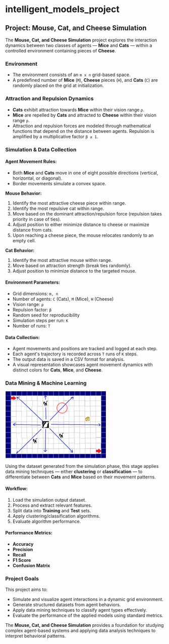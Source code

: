 # intelligent_models_project

## Project: Mouse, Cat, and Cheese Simulation

The **Mouse, Cat, and Cheese Simulation** project explores the interaction dynamics between two classes of agents — **Mice** and **Cats** — within a controlled environment containing pieces of **Cheese**.

### Environment

- The environment consists of an `m x n` grid-based space.
- A predefined number of **Mice** (`M`), **Cheese** pieces (`H`), and **Cats** (`C`) are randomly placed on the grid at initialization.

### Attraction and Repulsion Dynamics

- **Cats** exhibit attraction towards **Mice** within their vision range `ρ`.
- **Mice** are repelled by **Cats** and attracted to **Cheese** within their vision range `ρ`.
- Attraction and repulsion forces are modeled through mathematical functions that depend on the distance between agents. Repulsion is amplified by a multiplicative factor `β ≥ 1`.

### Simulation & Data Collection

#### Agent Movement Rules:

- Both **Mice** and **Cats** move in one of eight possible directions (vertical, horizontal, or diagonal).
- Border movements simulate a convex space.

**Mouse Behavior:**

1. Identify the most attractive cheese piece within range.
2. Identify the most repulsive cat within range.
3. Move based on the dominant attraction/repulsion force (repulsion takes priority in case of ties).
4. Adjust position to either minimize distance to cheese or maximize distance from cats.
5. Upon reaching a cheese piece, the mouse relocates randomly to an empty cell.

**Cat Behavior:**

1. Identify the most attractive mouse within range.
2. Move based on attraction strength (break ties randomly).
3. Adjust position to minimize distance to the targeted mouse.

#### Environment Parameters:

- Grid dimensions: `m, n`
- Number of agents: `C` (Cats), `M` (Mice), `H` (Cheese)
- Vision range: `ρ`
- Repulsion factor: `β`
- Random seed for reproducibility
- Simulation steps per run: `K`
- Number of runs: `T`

#### Data Collection:

- Agent movements and positions are tracked and logged at each step.
- Each agent's trajectory is recorded across `T` runs of `K` steps.
- The output data is saved in a CSV format for analysis.
- A visual representation showcases agent movement dynamics with distinct colors for **Cats**, **Mice**, and **Cheese**.

### Data Mining & Machine Learning

![Mouse, Cat, and Cheese Simulation](./images/image.png)

Using the dataset generated from the simulation phase, this stage applies data mining techniques — either **clustering** or **classification** — to differentiate between **Cats** and **Mice** based on their movement patterns.

#### Workflow:

1. Load the simulation output dataset.
2. Process and extract relevant features.
3. Split data into **Training** and **Test** sets.
4. Apply clustering/classification algorithms.
5. Evaluate algorithm performance.

#### Performance Metrics:

- **Accuracy**
- **Precision**
- **Recall**
- **F1 Score**
- **Confusion Matrix**

### Project Goals

This project aims to:

- Simulate and visualize agent interactions in a dynamic grid environment.
- Generate structured datasets from agent behaviors.
- Apply data mining techniques to classify agent types effectively.
- Evaluate the performance of the applied models using standard metrics.

The **Mouse, Cat, and Cheese Simulation** provides a foundation for studying complex agent-based systems and applying data analysis techniques to interpret behavioral patterns.
